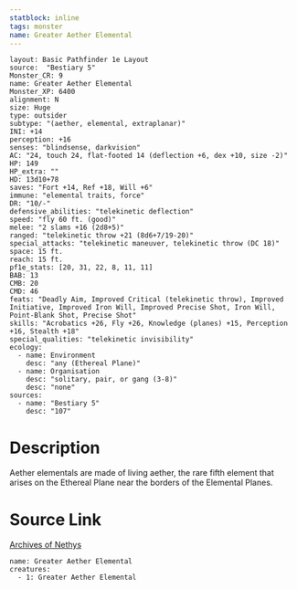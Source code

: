 ```yaml
---
statblock: inline
tags: monster
name: Greater Aether Elemental
---
```

```statblock
layout: Basic Pathfinder 1e Layout
source:  "Bestiary 5"
Monster_CR: 9
name: Greater Aether Elemental
Monster_XP: 6400
alignment: N
size: Huge
type: outsider
subtype: "(aether, elemental, extraplanar)"
INI: +14
perception: +16
senses: "blindsense, darkvision"
AC: "24, touch 24, flat-footed 14 (deflection +6, dex +10, size -2)"
HP: 149
HP_extra: ""
HD: 13d10+78
saves: "Fort +14, Ref +18, Will +6"
immune: "elemental traits, force"
DR: "10/-"
defensive_abilities: "telekinetic deflection"
speed: "fly 60 ft. (good)"
melee: "2 slams +16 (2d8+5)"
ranged: "telekinetic throw +21 (8d6+7/19-20)"
special_attacks: "telekinetic maneuver, telekinetic throw (DC 18)"
space: 15 ft.
reach: 15 ft.
pf1e_stats: [20, 31, 22, 8, 11, 11]
BAB: 13
CMB: 20
CMD: 46
feats: "Deadly Aim, Improved Critical (telekinetic throw), Improved Initiative, Improved Iron Will, Improved Precise Shot, Iron Will, Point-Blank Shot, Precise Shot"
skills: "Acrobatics +26, Fly +26, Knowledge (planes) +15, Perception +16, Stealth +18"
special_qualities: "telekinetic invisibility"
ecology:
  - name: Environment
    desc: "any (Ethereal Plane)"
  - name: Organisation
    desc: "solitary, pair, or gang (3-8)"
    desc: "none"
sources:
  - name: "Bestiary 5"
    desc: "107"
```
# Description
Aether elementals are made of living aether, the rare fifth element that arises on the Ethereal Plane near the borders of the Elemental Planes.
# Source Link
[Archives of Nethys](https://aonprd.com/MonsterDisplay.aspx?ItemName=Greater%20Aether%20Elemental)
```encounter-table
name: Greater Aether Elemental
creatures:
  - 1: Greater Aether Elemental
```
